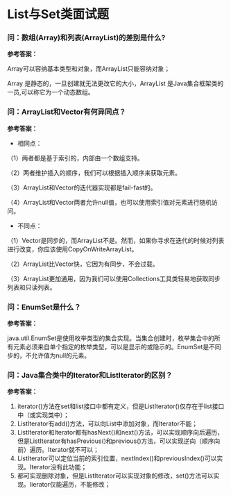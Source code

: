 # List与Set类面试题

### 问：数组(Array)和列表(ArrayList)的差别是什么?

**参考答案：**

Array可以容纳基本类型和对象，而ArrayList只能容纳对象；

Array 是静态的，一旦创建就无法更改它的大小，ArrayList 是Java集合框架类的一员,可以称它为一个动态数组。

###  

### 问：ArrayList和Vector有何异同点？

**参考答案：**

- 相同点：

（1）两者都是基于索引的，内部由一个数组支持。

（2）两者维护插入的顺序，我们可以根据插入顺序来获取元素。

（3）ArrayList和Vector的迭代器实现都是fail-fast的。

（4）ArrayList和Vector两者允许null值，也可以使用索引值对元素进行随机访问。

- 不同点：

（1）Vector是同步的，而ArrayList不是。然而，如果你寻求在迭代的时候对列表进行改变，你应该使用CopyOnWriteArrayList。

（2）ArrayList比Vector快，它因为有同步，不会过载。

（3）ArrayList更加通用，因为我们可以使用Collections工具类轻易地获取同步列表和只读列表。



### 问：EnumSet是什么？

**参考答案：**

java.util.EnumSet是使用枚举类型的集合实现。当集合创建时，枚举集合中的所有元素必须来自单个指定的枚举类型，可以是显示的或隐示的。EnumSet是不同步的，不允许值为null的元素。



### 问：Java集合类中的Iterator和ListIterator的区别？

**参考答案：**

1. iterator()方法在set和list接口中都有定义，但是ListIterator()仅存在于list接口中（或实现类中）；
2. ListIterator有add()方法，可以向List中添加对象，而Iterator不能；
3. ListIterator和Iterator都有hasNext()和next()方法，可以实现顺序向后遍历，但是ListIterator有hasPrevious()和previous()方法，可以实现逆向（顺序向前）遍历。Iterator就不可以；
4. ListIterator可以定位当前的索引位置，nextIndex()和previousIndex()可以实现。Iterator没有此功能；
5. 都可实现删除对象，但是ListIterator可以实现对象的修改，set()方法可以实现。Iierator仅能遍历，不能修改；


